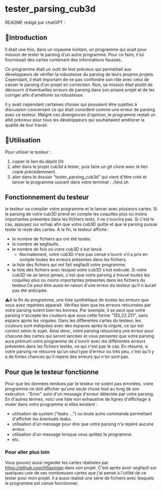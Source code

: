# tester_parsing_cub3d

README rédigé par chatGPT :

## 🚠Introduction
Il était une fois, dans un royaume lointain, un programme qui avait pour mission de tester le parsing d'un autre programme. Pour ce faire, il lui fournissait des cartes contenant des informations fausses.

Ce programme était un outil de test précieux qui permettait aux développeurs de vérifier la robustesse du parsing de leurs propres projets. Cependant, il était important de ne pas confondre son rôle avec celui de casser le parsing d'un projet en correction. Non, sa mission était plutôt de découvrir d'éventuelles erreurs de parsing dans son propre projet et de les corriger afin d'améliorer sa robustesse.

Il y avait cependant certaines choses qui pouvaient être sujettes à discussion concernant ce qui était considéré comme une erreur de parsing avec ce testeur. Malgré ces divergences d'opinion, le programme restait un allié précieux pour tous les développeurs qui souhaitaient améliorer la qualité de leur travail.

## 🛀Utilisation
Pour utiliser le testeur :
1) copier le lien du dépôt Git
2) aller dans le projet cub3d à tester, puis faire un git clone avec le lien copié précédemment.
3) aller dans le dossier "tester_parsing_cub3d" qui vient d'être créé et lancer le programme suivant dans votre terminal : ./test.sh

## Fonctionnement du testeur
le testeur va compiler votre programme et le lancer avec plusieurs cartes. Si le parsing de votre cub3D prend en compte les coquilles plus où moins importantes présentes dans les fichiers tests, il ne s'ouvrira pas. Si c'est le cas, appuyez sur echap afin que votre cub3D quitte et que le parsing puisse tester le reste des cartes. 
A la fin, le testeur affiche :
- le nombre de fichiers qui ont été testés.
- le nombre de segfaults.
- le nombre de fois où votre cub3D s'est lancé.
  - Normalement, votre cub3D n'est pas censé s'ouvrir s'il a pris en compte toutes les erreurs présentes dans les fichiers.
- la liste des fichiers qui ont fait segfault votre programme.
- la liste des fichiers avec lesquel votre cub3D s'est exécuté. 
Si votre cub3D ne se lance jamais, c'est que votre parsing a trouvé toutes les coquilles plus ou moins importantes présentes dans les fichiers du testeur.Ce peut être aussi en raison d'une erreur du testeur qu'il n'aurait pas été anticipée.

⚠️A la fin du programme, une liste synthétique de toutes les erreurs que vous avez repérées apparait. Vérifiez bien que les erreurs retournées par votre parsing soient bien les bonnes. Par exemple, il se peut que votre parsing n'accepte les couleurs que sous cette forme "155,22,251", sans espace après les virgules. Dans les differentes cartes du testeur, les couleurs sont indiquées avec des espaces après la virgule, ce qui est correct selon le sujet. Ainsi donc, votre parsing retournera une erreur pour chacune des cartes qui seront lancées et vous penserez que votre parsing aura prémuni votre programme de s'ouvrir avec les différentes erreurs présentes dans les fichiers testés, ce qui n'est pas le cas.
En résume, si votre parsing ne retourne qu'un seul type d'erreur ou très peu, c'est qu'il y a de fortes chances qu'il repere des erreurs qui n'en sont pas.


## Pour que le testeur fonctionne
Pour que les données rendues par le testeur ne soient pas erronées, votre programme ne doit afficher qu'une seule chose tout au long de son exécution : "Error" suivi d'un message d'erreur détectée par votre parsing.
En d'autres termes, voici une liste non exhaustive de lignes d'affichage à muter dans votre programme si elles existent :
- utilisation de system ("leaks ...") ou toute autre commande permettant d'afficher les éventuels leaks.
- utilisation d'un message pour dire que votre parsing n'a repéré aucune erreur.
- utilisation d'un message lorsque vous quittez le programme.
- etc.

### Pour aller plus loin
Vous pouvez aussi regarder les cartes réalisées par https://github.com/HSavinien dans son projet. C'est après avoir segfault sur quelques-une de ses nombreuses cartes que j'ai pensé à l'utilité de ce tester pour mon projet. Il a aussi réalisé une série de fichiers avec lesquels le programme est censé fonctionner.
